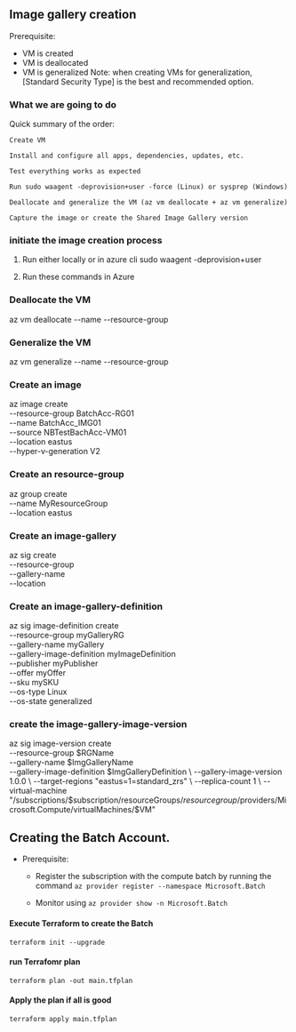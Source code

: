 
## Image gallery creation

Prerequisite: 
-	VM is created 
-	VM is deallocated
-	VM is generalized
Note: when creating VMs for generalization, [Standard Security Type] is the best and recommended option.

### What we are going to do 
Quick summary of the order:

    Create VM

    Install and configure all apps, dependencies, updates, etc.

    Test everything works as expected

    Run sudo waagent -deprovision+user -force (Linux) or sysprep (Windows)

    Deallocate and generalize the VM (az vm deallocate + az vm generalize)

    Capture the image or create the Shared Image Gallery version

### initiate the image creation process
1.	Run either locally or in azure cli
sudo waagent -deprovision+user


2.	Run these commands in Azure
### Deallocate the VM
az vm deallocate --name <vm-name> --resource-group <rg>

### Generalize the VM
az vm generalize --name <vm-name> --resource-group <rg>

### Create an image
az image create \
  --resource-group BatchAcc-RG01 \
  --name BatchAcc_IMG01 \
  --source NBTestBachAcc-VM01 \
 --location eastus \
 --hyper-v-generation V2

### Create an resource-group
az group create \
--name MyResourceGroup \
--location eastus

### Create an image-gallery
az sig create \
  --resource-group <your-resource-group> \
  --gallery-name <your-gallery-name> \
  --location <azure-region>	

### Create an image-gallery-definition
az sig image-definition create \
   --resource-group myGalleryRG \
   --gallery-name myGallery \
   --gallery-image-definition myImageDefinition \
   --publisher myPublisher \
   --offer myOffer \
   --sku mySKU \
   --os-type Linux \
   --os-state generalized

### create the image-gallery-image-version
az sig image-version create \
--resource-group $RGName \
--gallery-name $ImgGalleryName \
--gallery-image-definition $ImgGalleryDefinition \
--gallery-image-version 1.0.0 \
--target-regions "eastus=1=standard_zrs" \
--replica-count 1 \
--virtual-machine "/subscriptions/$subscription/resourceGroups/$resourcegroup$/providers/Microsoft.Compute/virtualMachines/$VM"


## Creating the Batch Account.
- Prerequisite: 
    * Register the subscription with the compute batch by running the command
        ```az provider register --namespace Microsoft.Batch```
    
    * Monitor using ```az provider show -n Microsoft.Batch```

#### Execute Terraform to create the Batch 
```terraform init --upgrade```

#### run Terrafomr plan
```terraform plan -out main.tfplan```

#### Apply the plan if all is good
```terraform apply main.tfplan```
